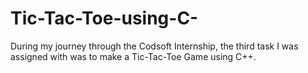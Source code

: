 # Tic-Tac-Toe-using-C-
During my journey through the Codsoft Internship, the third task I was assigned with was to make a Tic-Tac-Toe Game using C++.
